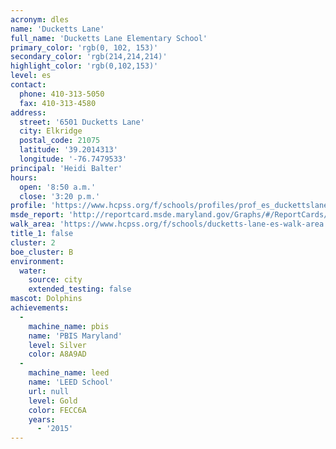 ```yaml
---
acronym: dles
name: 'Ducketts Lane'
full_name: 'Ducketts Lane Elementary School'
primary_color: 'rgb(0, 102, 153)'
secondary_color: 'rgb(214,214,214)'
highlight_color: 'rgb(0,102,153)'
level: es
contact:
  phone: 410-313-5050
  fax: 410-313-4580
address:
  street: '6501 Ducketts Lane'
  city: Elkridge
  postal_code: 21075
  latitude: '39.2014313'
  longitude: '-76.7479533'
principal: 'Heidi Balter'
hours:
  open: '8:50 a.m.'
  close: '3:20 p.m.'
profile: 'https://www.hcpss.org/f/schools/profiles/prof_es_duckettslane.pdf'
msde_report: 'http://reportcard.msde.maryland.gov/Graphs/#/ReportCards/ReportCardSchool/1//1/13/0109/'
walk_area: 'https://www.hcpss.org/f/schools/ducketts-lane-es-walk-area.pdf'
title_1: false
cluster: 2
boe_cluster: B
environment:
  water:
    source: city
    extended_testing: false
mascot: Dolphins
achievements:
  -
    machine_name: pbis
    name: 'PBIS Maryland'
    level: Silver
    color: A8A9AD
  -
    machine_name: leed
    name: 'LEED School'
    url: null
    level: Gold
    color: FECC6A
    years:
      - '2015'
---
```

